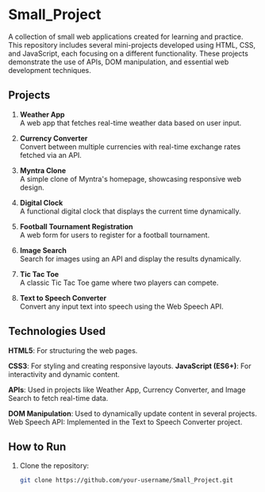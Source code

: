 # Small_Project

A collection of small web applications created for learning and practice. This repository includes several mini-projects developed using HTML, CSS, and JavaScript, each focusing on a different functionality. These projects demonstrate the use of APIs, DOM manipulation, and essential web development techniques.

## Projects

1. **Weather App**  
   A web app that fetches real-time weather data based on user input.

2. **Currency Converter**  
   Convert between multiple currencies with real-time exchange rates fetched via an API.

3. **Myntra Clone**  
   A simple clone of Myntra's homepage, showcasing responsive web design.

4. **Digital Clock**  
   A functional digital clock that displays the current time dynamically.

5. **Football Tournament Registration**  
   A web form for users to register for a football tournament.

6. **Image Search**  
   Search for images using an API and display the results dynamically.

7. **Tic Tac Toe**  
   A classic Tic Tac Toe game where two players can compete.

8. **Text to Speech Converter**  
   Convert any input text into speech using the Web Speech API.

## Technologies Used
**HTML5**: For structuring the web pages.

**CSS3**: For styling and creating responsive layouts.
**JavaScript (ES6+)**: For interactivity and dynamic content.

**APIs**: Used in projects like Weather App, Currency Converter, and Image Search to fetch real-time data.

**DOM Manipulation**: Used to dynamically update content in several projects.
Web Speech API: Implemented in the Text to Speech Converter project.


## How to Run

1. Clone the repository:

   ```bash
   git clone https://github.com/your-username/Small_Project.git
